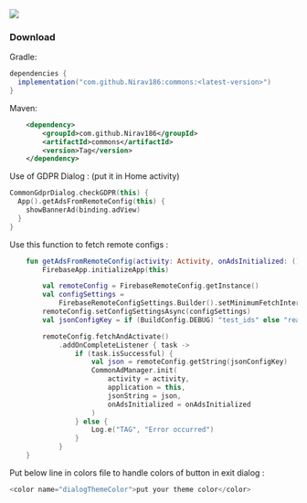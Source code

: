 [![](https://www.jitpack.io/v/Nirav186/commons.svg)](https://www.jitpack.io/#Nirav186/commons)

### Download

Gradle:
```gradle
dependencies {
  implementation("com.github.Nirav186:commons:<latest-version>")
}
```

Maven:
```xml
	<dependency>
	    <groupId>com.github.Nirav186</groupId>
	    <artifactId>commons</artifactId>
	    <version>Tag</version>
	</dependency>
```

Use of GDPR Dialog : (put it in Home activity)
```kotlin
CommonGdprDialog.checkGDPR(this) {
  App().getAdsFromRemoteConfig(this) {
    showBannerAd(binding.adView)
  }
}
```

Use this function to fetch remote configs :
```kotlin
    fun getAdsFromRemoteConfig(activity: Activity, onAdsInitialized: () -> Unit) {
        FirebaseApp.initializeApp(this)

        val remoteConfig = FirebaseRemoteConfig.getInstance()
        val configSettings =
            FirebaseRemoteConfigSettings.Builder().setMinimumFetchIntervalInSeconds(10000).build()
        remoteConfig.setConfigSettingsAsync(configSettings)
        val jsonConfigKey = if (BuildConfig.DEBUG) "test_ids" else "real_ids"

        remoteConfig.fetchAndActivate()
            .addOnCompleteListener { task ->
                if (task.isSuccessful) {
                    val json = remoteConfig.getString(jsonConfigKey)
                    CommonAdManager.init(
                        activity = activity,
                        application = this,
                        jsonString = json,
                        onAdsInitialized = onAdsInitialized
                    )
                } else {
                    Log.e("TAG", "Error occurred")
                }
            }
    }
```

Put below line in colors file to handle colors of button in exit dialog :
```kotlin
<color name="dialogThemeColor">put your theme color</color>
```
